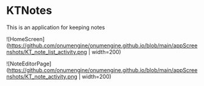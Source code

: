 # KTNotes

This is an application for keeping notes


![HomeScreen](https://github.com/onumengine/onumengine.github.io/blob/main/appScreenshots/KT_note_list_activity.png | width=200)

![NoteEditorPage](https://github.com/onumengine/onumengine.github.io/blob/main/appScreenshots/KT_note_activity.png | width=200)
